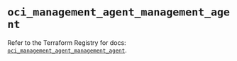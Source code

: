 # `oci_management_agent_management_agent`

Refer to the Terraform Registry for docs: [`oci_management_agent_management_agent`](https://registry.terraform.io/providers/oracle/oci/6.18.0/docs/resources/management_agent_management_agent).
